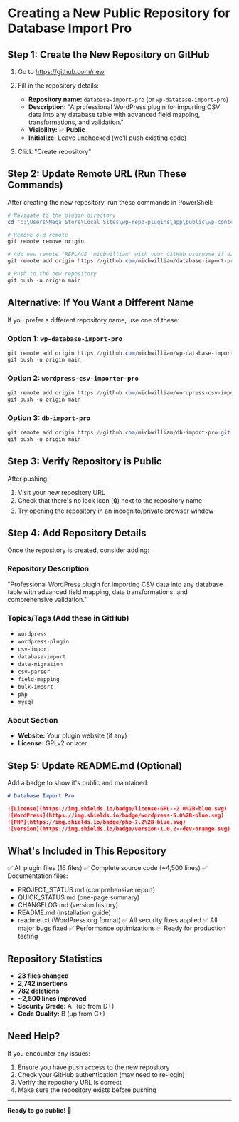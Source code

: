 # Creating a New Public Repository for Database Import Pro

## Step 1: Create the New Repository on GitHub

1. Go to https://github.com/new
2. Fill in the repository details:
   - **Repository name:** `database-import-pro` (or `wp-database-import-pro`)
   - **Description:** "A professional WordPress plugin for importing CSV data into any database table with advanced field mapping, transformations, and validation."
   - **Visibility:** ✅ **Public**
   - **Initialize:** Leave unchecked (we'll push existing code)

3. Click "Create repository"

## Step 2: Update Remote URL (Run These Commands)

After creating the new repository, run these commands in PowerShell:

```powershell
# Navigate to the plugin directory
cd "c:\Users\Mega Store\Local Sites\wp-repo-plugins\app\public\wp-content\plugins\database-import-pro"

# Remove old remote
git remote remove origin

# Add new remote (REPLACE 'micbwilliam' with your GitHub username if different)
git remote add origin https://github.com/micbwilliam/database-import-pro.git

# Push to the new repository
git push -u origin main
```

## Alternative: If You Want a Different Name

If you prefer a different repository name, use one of these:

### Option 1: `wp-database-import-pro`
```powershell
git remote add origin https://github.com/micbwilliam/wp-database-import-pro.git
git push -u origin main
```

### Option 2: `wordpress-csv-importer-pro`
```powershell
git remote add origin https://github.com/micbwilliam/wordpress-csv-importer-pro.git
git push -u origin main
```

### Option 3: `db-import-pro`
```powershell
git remote add origin https://github.com/micbwilliam/db-import-pro.git
git push -u origin main
```

## Step 3: Verify Repository is Public

After pushing:
1. Visit your new repository URL
2. Check that there's no lock icon (🔒) next to the repository name
3. Try opening the repository in an incognito/private browser window

## Step 4: Add Repository Details

Once the repository is created, consider adding:

### Repository Description
"Professional WordPress plugin for importing CSV data into any database table with advanced field mapping, data transformations, and comprehensive validation."

### Topics/Tags (Add these in GitHub)
- `wordpress`
- `wordpress-plugin`
- `csv-import`
- `database-import`
- `data-migration`
- `csv-parser`
- `field-mapping`
- `bulk-import`
- `php`
- `mysql`

### About Section
- **Website:** Your plugin website (if any)
- **License:** GPLv2 or later

## Step 5: Update README.md (Optional)

Add a badge to show it's public and maintained:

```markdown
# Database Import Pro

![License](https://img.shields.io/badge/license-GPL--2.0%2B-blue.svg)
![WordPress](https://img.shields.io/badge/wordpress-5.0%2B-blue.svg)
![PHP](https://img.shields.io/badge/php-7.2%2B-blue.svg)
![Version](https://img.shields.io/badge/version-1.0.2--dev-orange.svg)
```

## What's Included in This Repository

✅ All plugin files (16 files)
✅ Complete source code (~4,500 lines)
✅ Documentation files:
   - PROJECT_STATUS.md (comprehensive report)
   - QUICK_STATUS.md (one-page summary)
   - CHANGELOG.md (version history)
   - README.md (installation guide)
   - readme.txt (WordPress.org format)
✅ All security fixes applied
✅ All major bugs fixed
✅ Performance optimizations
✅ Ready for production testing

## Repository Statistics

- **23 files changed**
- **2,742 insertions**
- **782 deletions**
- **~2,500 lines improved**
- **Security Grade:** A- (up from D+)
- **Code Quality:** B (up from C+)

## Need Help?

If you encounter any issues:
1. Ensure you have push access to the new repository
2. Check your GitHub authentication (may need to re-login)
3. Verify the repository URL is correct
4. Make sure the repository exists before pushing

---

**Ready to go public!** 🚀
